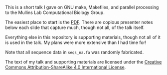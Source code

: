 This is a short talk I gave on GNU make, Makefiles, and parallel processing to
the Mullins Lab Computational Biology Group.

The easiest place to start is the [PDF](CBG-2014-05-21.pdf).  There are copious
presenter notes below each slide that capture much, though not all, of the talk
itself.

Everything else in this repository is supporting materials, though not all of
it is used in the talk.  My plans were more extensive than I had time for!

Note that all sequence data in `seqs_na.fa` was randomly fabricated.

The text of my talk and supporting materials are licensed under the <a
rel="license" href="http://creativecommons.org/licenses/by-sa/4.0/">Creative
Commons Attribution-ShareAlike 4.0 International License</a>.
